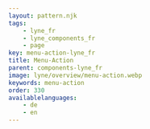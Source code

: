 ```yaml
---
layout: pattern.njk
tags: 
    - lyne_fr
    - lyne_components_fr
    - page
key: menu-action-lyne_fr
title: Menu-Action
parent: components-lyne_fr
image: lyne/overview/menu-action.webp
keywords: menu-action
order: 330
availablelanguages: 
    - de
    - en
---
```


